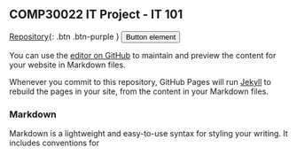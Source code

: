 ## COMP30022 IT Project - IT 101
[Repository](http://example.com/){: .btn .btn-purple }
<button type="button" name="button" class="btn">Button element</button>

You can use the [editor on GitHub](https://github.com/GNyoufun/IT-101/edit/main/README.md) to maintain and preview the content for your website in Markdown files.

Whenever you commit to this repository, GitHub Pages will run [Jekyll](https://jekyllrb.com/) to rebuild the pages in your site, from the content in your Markdown files.

### Markdown

Markdown is a lightweight and easy-to-use syntax for styling your writing. It includes conventions for
